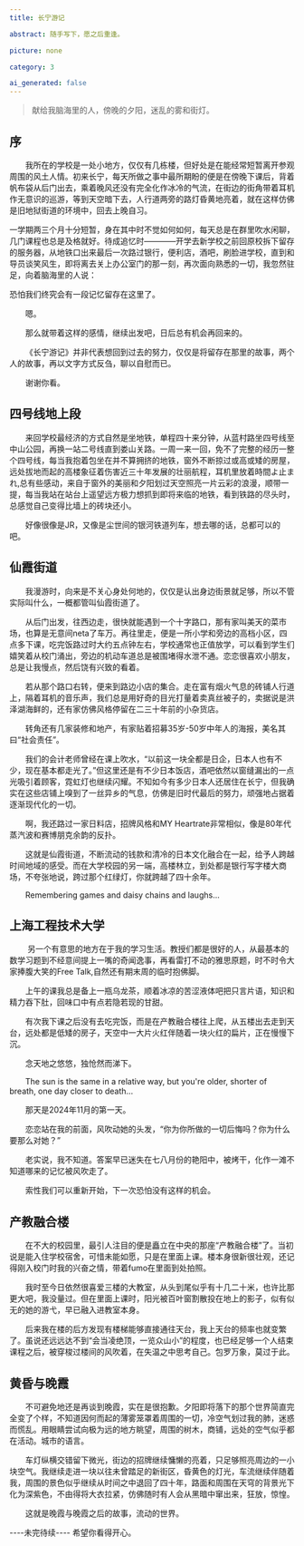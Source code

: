 ```yaml
---
title: 长宁游记

abstract: 随手写下，愿之后重逢。

picture: none

category: 3

ai_generated: false
---
```


> 献给我脑海里的人，傍晚的夕阳，迷乱的雾和街灯。

## 序

&emsp;&emsp;我所在的学校是一处小地方，仅仅有几栋楼，但好处是在能经常短暂离开参观周围的风土人情。初来长宁，每天所做之事中最所期盼的便是在傍晚下课后，背着帆布袋从后门出去，乘着晚风还没有完全化作冰冷的气流，在街边的街角带着耳机作无意识的巡游，等到天空暗下去，人行道两旁的路灯昏黄地亮着，就在这样仿佛是旧地狱街道的环境中，回去上晚自习。

一学期两三个月十分短暂，身在其中时不觉如何如何，每天总是在群里吹水闲聊，几门课程也总是及格就好。待成追忆时————开学去新学校之前回原校拆下留存的服务器，从地铁口出来最后一次路过银行，便利店，酒吧，刷脸进学校，直到和导员谈笑风生，即将离去关上办公室门的那一刻，再次面向熟悉的一切，我忽然驻足，向着脑海里的人说：

恐怕我们终究会有一段记忆留存在这里了。

&emsp;&emsp;嗯。

&emsp;&emsp;那么就带着这样的感情，继续出发吧，日后总有机会再回来的。

&emsp;&emsp;《长宁游记》并非代表想回到过去的努力，仅仅是将留存在那里的故事，两个人的故事，再以文字方式反刍，聊以自慰而已。

&emsp;&emsp;谢谢你看。

## 四号线地上段

&emsp;&emsp;来回学校最经济的方式自然是坐地铁，单程四十来分钟，从蓝村路坐四号线至中山公园，再换一站二号线直到娄山关路。一周一来一回，免不了完整的经历一整个四号线，每当我抱着包坐在并不算拥挤的地铁，窗外不断掠过或高或矮的房屋，远处拔地而起的高楼象征着伤害近三十年发展的壮丽航程，耳机里放着時間よ止まれ,总有些感动，来自于窗外的美丽和夕阳划过天空照亮一片云彩的浪漫，顺带一提，每当我站在站台上遥望远方极力想抓到即将来临的地铁，看到铁路的尽头时，总感觉自己变得比墙上的砖块还小。

&emsp;&emsp;好像很像是JR，又像是尘世间的银河铁道列车，想去哪的话，总都可以的吧。

## 仙霞街道

&emsp;&emsp;我漫游时，向来是不关心身处何地的，仅仅是认出身边街景就足够，所以不管实际叫什么，一概都管叫仙霞街道了。

&emsp;&emsp;从后门出发，往西边走，很快就能遇到一个十字路口，那有家叫美天的菜市场，也算是无意间neta了车万。再往里走，便是一所小学和旁边的高档小区，四点多下课，吃完饭路过时大约五点钟左右，学校通常也正值放学，可以看到学生们嬉笑着从校门涌出，旁边的机动车道总是被围堵得水泄不通。恋恋很喜欢小朋友，总是让我慢点，然后饶有兴致的看着。

&emsp;&emsp;若从那个路口右转，便来到路边小店的集合。走在富有烟火气息的砖铺人行道上，隔着耳机的音乐声，我们总是用好奇的目光打量着卖真丝被子的，卖据说是洪泽湖海鲜的，还有家仿佛风格停留在二三十年前的小杂货店。

&emsp;&emsp;转角还有几家装修和地产，有家贴着招募35岁-50岁中年人的海报，美名其曰“社会责任”。

&emsp;&emsp;我们的会计老师曾经在课上吹水，“以前这一块全都是日企，日本人也有不少，现在基本都走光了。”但这里还是有不少日本饭店，酒吧依然以窗缝漏出的一点光吸引着顾客，霓虹灯也继续闪耀。不知如今有多少日本人还居住在长宁，但我确实在这些店铺上嗅到了一丝异乡的气息，仿佛是旧时代最后的努力，顽强地占据着逐渐现代化的一切。

&emsp;&emsp;啊，我还路过一家日料店，招牌风格和MY Heartrate非常相似，像是80年代蒸汽波和赛博朋克余韵的反扑。

&emsp;&emsp;这就是仙霞街道，不断流动的钱款和清冷的日本文化融合在一起，给予人跨越时间地域的感受。而在大学校园的另一端，高楼林立，到处都是银行写字楼大商场，不夸张地说，跨过那个红绿灯，你就跨越了四十余年。

&emsp;&emsp;Remembering games and daisy chains and laughs...

## 上海工程技术大学

&emsp;&emsp; 另一个有意思的地方在于我的学习生活。教授们都是很好的人，从最基本的数学习题到不经意间提上一嘴的奇闻逸事，再看雷打不动的雅思原题，时不时令大家捧腹大笑的Free Talk,自然还有期末周的临时抱佛脚。

&emsp;&emsp;上午的课我总是备上一瓶乌龙茶，顺着冰凉的苦涩液体吧把只言片语，知识和精力吞下肚，回味口中有点若隐若现的甘甜。

&emsp;&emsp;有次我下课之后没有去吃完饭，而是在产教融合楼往上爬，从五楼出去走到天台，远处都是低矮的房子，天空中一大片火红伴随着一块火红的扁片，正在慢慢下沉。

&emsp;&emsp;念天地之悠悠，独怆然而涕下。

&emsp;&emsp;The sun is the same in a relative way, but you're older, shorter of breath, one day closer to death...

&emsp;&emsp;那天是2024年11月的第一天。

&emsp;&emsp;恋恋站在我的前面，风吹动她的头发，“你为你所做的一切后悔吗？你为什么要那么对她？”

&emsp;&emsp;老实说，我不知道。答案早已迷失在七八月份的艳阳中，被烤干，化作一滩不知道哪来的记忆被风吹走了。

&emsp;&emsp;索性我们可以重新开始，下一次恐怕没有这样的机会。

## 产教融合楼

&emsp;&emsp;在不大的校园里，最引人注目的便是矗立在中央的那座“产教融合楼”了。当初说是能入住学校宿舍，可惜未能如愿，只是在里面上课。楼本身很新很壮观，还记得刚入校门时我的兴奋之情，带着fumo在里面到处拍照。

&emsp;&emsp;我时至今日依然很喜爱三楼的大教室，从头到尾似乎有十几二十米，也许比那更大吧，我没量过。但在里面上课时，阳光被百叶窗割散投在地上的影子，似有似无的她的游弋，早已融入进教室本身。

&emsp;&emsp;后来我在楼的后方发现有楼梯能够直接通往天台，我上天台的频率也就变繁了。虽说还远远达不到“会当凌绝顶，一览众山小”的程度，也已经足够一个人结束课程之后，被穿梭过楼间的风吹着，在失温之中思考自己。包罗万象，莫过于此。

## 黄昏与晚霞

&emsp;&emsp;不可避免地还是再谈到晚霞，实在是很抱歉。夕阳即将落下的那个世界简直完全变了个样，不知道因何而起的薄雾笼罩着周围的一切，冷空气划过我的肺，迷惑而慌乱。用眼睛尝试向极为远的地方眺望，周围的树木，商铺，远处的空气似乎都在活动。城市的语言。

&emsp;&emsp;车灯纵横交错留下微光，街边的招牌继续慵懒的亮着，只足够照亮周边的一小块空气。我继续走进一块以往未曾踏足的新街区，昏黄色的灯光，车流继续伴随着我，周围的景色似乎继续从时间之中退回了四十年，路面和周围在天穹的背景光下化为深紫色，不由得将大衣拉紧，仿佛随时有人会从黑暗中窜出来，狂放，惊惶。

&emsp;&emsp;这就是晚霞与晚霞之后的故事，流动的世界。


----未完待续----
希望你看得开心。
